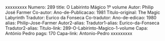xxxxxxxxx
Numero: 289
title: O Labirinto Mágico 1º volume
Autor: Philip José Farmer
Co-autor: 
Ano-de-Publicacao: 1981
Titulo-original: The Magic Labyrinth
Tradutor: Eurico da Fonseca
Co-tradutor: 
Ano-de-edicao: 1980
alias: Philip-Jose-Farmer
Autor2-alias: 
Tradutor1-alias: Eurico-da-Fonseca
Tradutor2-alias: 
Titulo-link: 289-O-Labirinto-Magico-1-volume
Capa: António Pedro
pags: 170
Capa-link: Antonio-Pedro
xxxxxxxxx